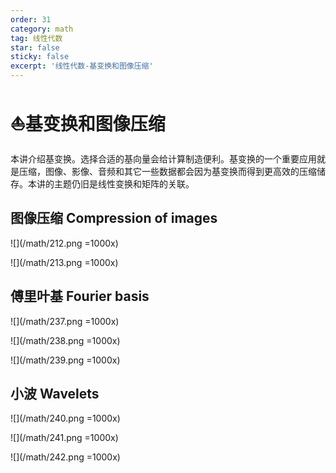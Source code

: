 ```yaml
---
order: 31
category: math
tag: 线性代数
star: false
sticky: false
excerpt: '线性代数-基变换和图像压缩'
---
```


# :boat:基变换和图像压缩
本讲介绍基变换。选择合适的基向量会给计算制造便利。基变换的一个重要应用就是压缩，图像、影像、音频和其它一些数据都会因为基变换而得到更高效的压缩储存。本讲的主题仍旧是线性变换和矩阵的关联。
## 图像压缩 Compression of images
![](/math/212.png =1000x)

![](/math/213.png =1000x)

## 傅里叶基 Fourier basis

![](/math/237.png =1000x)

![](/math/238.png =1000x)

![](/math/239.png =1000x)

## 小波 Wavelets

![](/math/240.png =1000x)

![](/math/241.png =1000x)

![](/math/242.png =1000x)

